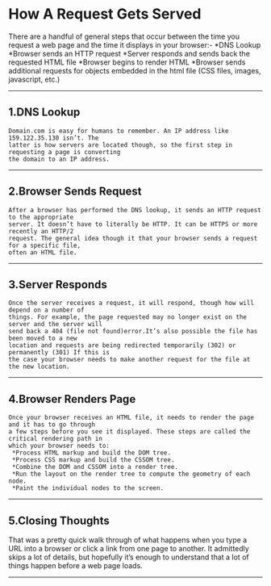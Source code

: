 # How A Request Gets Served
There are a handful of general steps that occur between the time you request a web page and the time it displays in your browser:-
  *DNS Lookup
  *Browser sends an HTTP request
  *Server responds and sends back the requested HTML file
  *Browser begins to render HTML
  *Browser sends additional requests for objects embedded in the html file (CSS files, images,
    javascript, etc.)
    
---
## 1.DNS Lookup
    Domain.com is easy for humans to remember. An IP address like 159.122.35.130 isn’t. The
    latter is how servers are located though, so the first step in requesting a page is converting
    the domain to an IP address.
---
## 2.Browser Sends Request
    After a browser has performed the DNS lookup, it sends an HTTP request to the appropriate
    server. It doesn’t have to literally be HTTP. It can be HTTPS or more recently an HTTP/2
    request. The general idea though it that your browser sends a request for a specific file,
    often an HTML file.
---
## 3.Server Responds
    Once the server receives a request, it will respond, though how will depend on a number of
    things. For example, the page requested may no longer exist on the server and the server will
    send back a 404 (file not found)error.It’s also possible the file has been moved to a new
    location and requests are being redirected temporarily (302) or permanently (301) If this is
    the case your browser needs to make another request for the file at the new location.
---
## 4.Browser Renders Page
    Once your browser receives an HTML file, it needs to render the page and it has to go through
    a few steps before you see it displayed. These steps are called the critical rendering path in
    which your browser needs to:
     *Process HTML markup and build the DOM tree.
     *Process CSS markup and build the CSSOM tree.
     *Combine the DOM and CSSOM into a render tree.
     *Run the layout on the render tree to compute the geometry of each node.
     *Paint the individual nodes to the screen.
---
## 5.Closing Thoughts
   That was a pretty quick walk through of what happens when you type a URL into a browser or
   click a link from one page to another. It admittedly skips a lot of details, but hopefully it’s
   enough to understand that a lot of things happen before a web page loads.
   
---
   
  
  

